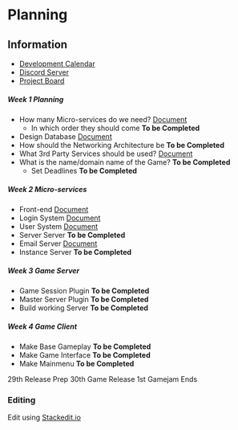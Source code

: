 # Planning

## Information
* [Development Calendar](https://calendar.google.com/calendar/u/0?cid=NG92cmxwa3MzZWxjNGYxZnZqNzE3ajdwOW9AZ3JvdXAuY2FsZW5kYXIuZ29vZ2xlLmNvbQ)
* [Discord Server](https://discord.gg/8S7G8j33Ag)
* [Project Board](https://github.com/orgs/MMOCreators/projects/1)

##### Week 1 Planning
* How many Micro-services do we need? [Document](micro-services.md)
    * In which order they should come **To be Completed**
* Design Database [Document](database-design.md)
* How should the Networking Architecture be **To be Completed**
* What 3rd Party Services should be used? [Document](3rd-party-services.md)
* What is the name/domain name of the Game? **To be Completed**
    * Set Deadlines **To be Completed**
##### Week 2 Micro-services
* Front-end [Document](micro_services/front-end.md)
* Login System [Document](micro_services/login-system.md)
* User System [Document](micro_services/user-system.md)
* Server Server **To be Completed**
* Email Server [Document](micro_services/email-system.md)
* Instance Server **To be Completed**
##### Week 3 Game Server
* Game Session Plugin **To be Completed**
* Master Server Plugin **To be Completed**
* Build working Server **To be Completed**
##### Week 4 Game Client
* Make Base Gameplay **To be Completed**
* Make Game Interface **To be Completed**
* Make Mainmenu **To be Completed**

29th Release Prep
30th Game Release
1st Gamejam Ends

### Editing
Edit using [Stackedit.io](https://stackedit.io/app#)